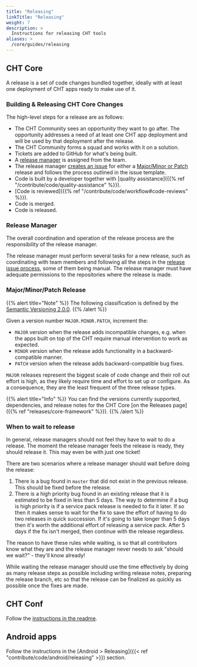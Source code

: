 ```yaml
---
title: "Releasing"
linkTitle: "Releasing"
weight: 7
description: >
  Instructions for releasing CHT tools
aliases: >
  /core/guides/releasing
---
```


## CHT Core

A release is a set of code changes bundled together, ideally with at least one deployment of CHT apps ready to make use of it.

### Building & Releasing CHT Core Changes

The high-level steps for a release are as follows:

* The CHT Community sees an opportunity they want to go after. The opportunity addresses a need of at least one CHT app deployment and will be used by that deployment after the release.
* The CHT Community forms a squad and works with it on a solution.
* Tickets are added to GitHub for what's being built.
* A [release manager](#release-manager) is assigned from the team.
* The release manager [creates an issue](https://github.com/medic/cht-core/issues/new/choose) for either a [Major/Minor or Patch](#majorminorpatch-release) release and follows the process outlined in the issue template.
* Code is built by a developer together with [quality assistance]({{% ref "/contribute/code/quality-assistance" %}}).
* [Code is reviewed]({{% ref "/contribute/code/workflow#code-reviews" %}}).
* Code is merged.
* Code is released.

### Release Manager
The overall coordination and operation of the release process are the responsibility of the release manager.

The release manager must perform several tasks for a new release, such as coordinating with team members and following all the steps in the [release issue process](https://github.com/medic/cht-core/issues/new/choose), some of them being manual. The release manager must have adequate permissions to the repositories where the release is made.

### Major/Minor/Patch Release
{{% alert title="Note" %}} The following classification is defined by the [Semantic Versioning 2.0.0](https://semver.org). {{% /alert %}}

Given a version number `MAJOR.MINOR.PATCH`, increment the:
* `MAJOR` version when the release adds incompatible changes, e.g. when the apps built on top of the CHT require manual intervention to work as expected.
* `MINOR` version when the release adds functionality in a backward-compatible manner.
* `PATCH` version when the release adds backward-compatible bug fixes.

`MAJOR` releases represent the biggest scale of code change and their roll out effort is high, as they likely require time and effort to set up or configure. As a consequence, they are the least frequent of the three release types.

{{% alert title="Info" %}} You can find the versions currently supported, dependencies, and release notes for the CHT Core
 [on the Releases page]({{% ref "releases/core-framework" %}}). {{% /alert %}}

### When to wait to release

In general, release managers should not feel they have to wait to do a release. The moment the release manager feels the release is ready, they should release it. This may even be with just one ticket!

There are two scenarios where a release manager should wait before doing the release:

1. There is a bug found in `master` that did not exist in the previous release.  This should be fixed before the release.
2. There is a high priority bug found in an existing release that it is estimated to be fixed in less than 5 days. The way to determine if a bug is high priority is if a service pack release is needed to fix it later. If so then it makes sense to wait for the fix to save the effort of having to do two releases in quick succession. If it's going to take longer than 5 days then it's worth the additional effort of releasing a service pack. After 5 days if the fix isn't merged, then continue with the release regardless.

The reason to have these rules while waiting, is so that all contributors know what they are and the release manager never needs to ask "should we wait?" - they'll know already!

While waiting the release manager should use the time effectively by doing as many release steps as possible including writing release notes, preparing the release branch, etc so that the release can be finalized as quickly as possible once the fixes are made.

## CHT Conf

Follow the [instructions in the readme](https://github.com/medic/cht-conf/#user-content-releasing).

## Android apps

Follow the instructions in the [Android > Releasing]({{< ref "contribute/code/android/releasing" >}}) section.
